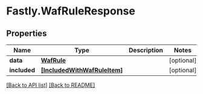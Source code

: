 # Fastly.WafRuleResponse

## Properties

Name | Type | Description | Notes
------------ | ------------- | ------------- | -------------
**data** | [**WafRule**](WafRule.md) |  | [optional] 
**included** | [**[IncludedWithWafRuleItem]**](IncludedWithWafRuleItem.md) |  | [optional] 



[[Back to API list]](../../README.md#endpoints) [[Back to README]](../../README.md)

